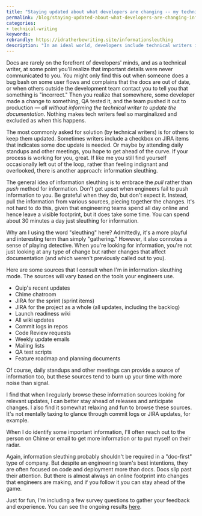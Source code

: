 ```yaml
---
title: "Staying updated about what developers are changing -- my techniques for information sleuthing"
permalink: /blog/staying-updated-about-what-developers-are-changing-information-sleuthing/
categories:
- technical-writing
keywords:
rebrandly: https://idratherbewriting.site/informationsleuthing
description: "In an ideal world, developers include technical writers in all relevant meetings and keep them updated about changes they're making that might affect the docs. If this is the case for you, count yourself lucky. More often than not, however, technical writers are left out of the loop until the last minute, when someone remembers that the docs likely need to be updated (or should have been updated prior to release). This scenario is just as true whether everyone is working from home or in the office. One solution for this is to embrace a technique for information sleuthing."
---
```


Docs are rarely on the forefront of developers' minds, and as a technical writer, at some point you'll realize that important details were never communicated to you. You might only find this out when someone does a bug bash on some user flows and complains that the docs are out of date, or when others outside the development team contact you to tell you that something is "incorrect." Then you realize that somewhere, some developer made a change to something, QA tested it, and the team pushed it out to production &mdash; *all without informing the technical writer to update the documentation*. Nothing makes tech writers feel so marginalized and excluded as when this happens.

The most commonly asked for solution (by technical writers) is for others to keep them updated. Sometimes writers include a checkbox on JIRA items that indicates some doc update is needed. Or maybe by attending daily standups and other meetings, you hope to get ahead of the curve. If your process is working for you, great. If like me you still find yourself occasionally left out of the loop, rather than feeling indignant and overlooked, there is another approach: information sleuthing.

The general idea of information sleuthing is to embrace the *pull* rather than *push* method for information. Don't get upset when engineers fail to push information to you. Be grateful when they do, but don't expect it. Instead, pull the information from various sources, piecing together the changes. It's not hard to do this, given that engineering teams spend all day online and hence leave a visible footprint, but it does take some time. You can spend about 30 minutes a day just sleuthing for information.

Why am I using the word "sleuthing" here? Admittedly, it's a more playful and interesting term than simply "gathering." However, it also connotes a sense of playing detective. When you're looking for information, you're not just looking at any type of change but rather changes that affect documentation (and which weren't previously called out to you).

Here are some sources that I consult when I'm in information-sleuthing mode. The sources will vary based on the tools your engineers use.

* Quip's recent updates
* Chime chatroom
* JIRA for the sprint (sprint items)
* JIRA for the project as a whole (all updates, including the backlog)
* Launch readiness wiki
* All wiki updates
* Commit logs in repos
* Code Review requests
* Weekly update emails
* Mailing lists
* QA test scripts
* Feature roadmap and planning documents

Of course, daily standups and other meetings can provide a source of information too, but these sources tend to burn up your time with more noise than signal.

I find that when I regularly browse these information sources looking for relevant updates, I can better stay ahead of releases and anticipate changes. I also find it somewhat relaxing and fun to browse these sources. It's not mentally taxing to glance through commit logs or JIRA updates, for example.

When I do identify some important information, I'll often reach out to the person on Chime or email to get more information or to put myself on their radar.

Again, information sleuthing probably shouldn't be required in a "doc-first" type of company. But despite an engineering team's best intentions, they are often focused on code and deployment more than docs. Docs slip past their attention. But there is almost always an online footprint into changes that engineers are making, and if you follow it you can stay ahead of the game.

Just for fun, I'm including a few survey questions to gather your feedback and experience. You can see the ongoing results [here](https://www.questionpro.com/t/PGsPNZg2Sb).

<script>
EMBED_PARAMS = {};
EMBED_PARAMS.surveyID =7234748;
EMBED_PARAMS.domain ="//www.questionpro.com";
EMBED_PARAMS.src ="//www.questionpro.com/a/TakeSurvey?tt=IakgWmNzGHM%3D";
EMBED_PARAMS.width ="100%";
EMBED_PARAMS.height = null;
EMBED_PARAMS.border = "hidden";
</script>
<div id="div_7234748"></div>
<script src="//www.questionpro.com/javascript/embedsurvey.js?version=1"></script>
